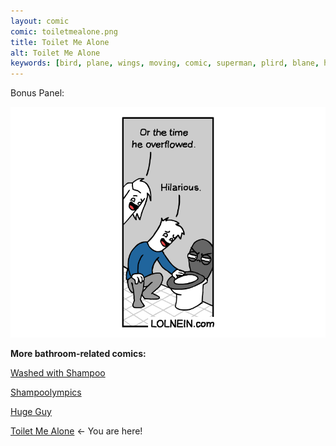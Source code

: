 ```yaml
---
layout: comic
comic: toiletmealone.png
title: Toilet Me Alone
alt: Toilet Me Alone
keywords: [bird, plane, wings, moving, comic, superman, plird, blane, hero, superhero, animated]
---
```


Bonus Panel:

![Toilet Me Alone Bonus Panel](/images/toiletmealone_bonus.png)


__More bathroom-related comics:__

[Washed with Shampoo](https://lolnein.com/2017/11/03/washedwithshampoo/)

[Shampoolympics](https://lolnein.com/2018/04/19/shampoolympics/)

[Huge Guy](https://lolnein.com/2019/09/16/hugeguy/)

[Toilet Me Alone](http://lolnein.com/2020/02/22/toiletmealone/) <- You are here!


